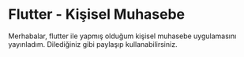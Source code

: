 # Flutter - Kişisel Muhasebe

Merhabalar, flutter ile yapmış olduğum kişisel muhasebe uygulamasını yayınladım. Dilediğiniz gibi paylaşıp kullanabilirsiniz.

